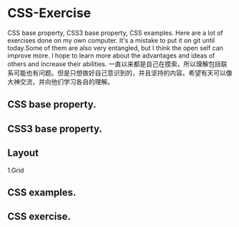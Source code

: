 # CSS-Exercise
CSS base property, CSS3 base property, CSS examples. 
Here are a lot of exercises done on my own computer. It's a mistake to put it on git until today.Some of them are also very entangled, but I think the open self can improve more. I hope to learn more about the advantages and ideas of others and increase their abilities.
一直以来都是自己在摸索，所以理解包括联系可能也有问题。但是只想做好自己意识到的，并且坚持的内容。希望有天可以像大神交流，并向他们学习各自的理解。

## CSS base property.

## CSS3 base property.

## Layout
  1.Grid

## CSS examples.

## CSS exercise.
